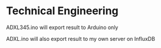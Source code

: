# Technical Engineering
ADXL345.ino will export result to Arduino only

ADXL.ino will also export result to my own server on InfluxDB
